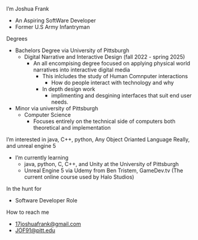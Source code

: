 I’m Joshua Frank
  - An Aspiring SoftWare Developer
  - Former U.S Army Infantryman

Degrees
  - Bachelors Degree via University of Pittsburgh
    - Digital Narrative and Interactive Design (fall 2022 - spring 2025)
        - An all encompising degree focused on applying physical world narratives into interactive digital media
          - This inlcludes the study of Human Comnputer interactions
              - How do people interact with technology and why
          - In depth design work
              - implimenting and desgining interfaces that suit end user needs. 
  - Minor via university of Pittsburgh
    - Computer Science
        - Focuses entirely on the technical side of computers both theoretical and implementation
  
I’m interested in java, C++, python, Any Object Orianted Language Really, and unreal engine 5
- I’m currently learning
  - java, python, C, C++, and Unity at the University of Pittsburgh
  - Unreal Engine 5 via Udemy from Ben Tristem, GameDev.tv (The current online course used by Halo Studios)

In the hunt for
  - Software Developer Role


How to reach me
  - 17joshuafrank@gmail.com
  - JOF91@pitt.edu

<!---
17frankj/17frankj is a ✨ special ✨ repository because its `README.md` (this file) appears on your GitHub profile.
You can click the Preview link to take a look at your changes.
--->
